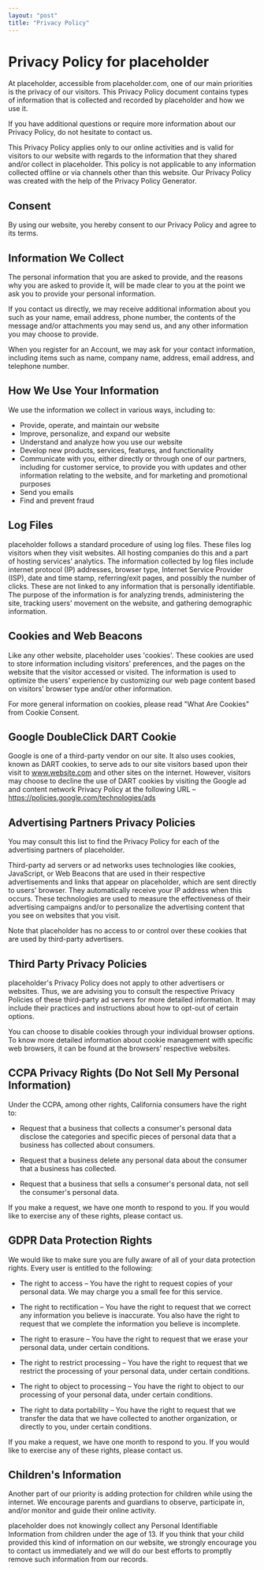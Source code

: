 ```yaml
---
layout: "post"
title: "Privacy Policy"
---
```


# Privacy Policy for placeholder

At placeholder, accessible from placeholder.com, one of our main priorities is the privacy of our visitors. This Privacy
Policy document contains types of information that is collected and recorded by placeholder and how we use it.

If you have additional questions or require more information about our Privacy Policy, do not hesitate to contact us.

This Privacy Policy applies only to our online activities and is valid for visitors to our website with regards to the
information that they shared and/or collect in placeholder. This policy is not applicable to any information collected
offline or via channels other than this website. Our Privacy Policy was created with the help of the Privacy Policy
Generator.

## Consent

By using our website, you hereby consent to our Privacy Policy and agree to its terms.

## Information We Collect

The personal information that you are asked to provide, and the reasons why you are asked to provide it, will be made
clear to you at the point we ask you to provide your personal information.

If you contact us directly, we may receive additional information about you such as your name, email address, phone
number, the contents of the message and/or attachments you may send us, and any other information you may choose to
provide.

When you register for an Account, we may ask for your contact information, including items such as name, company name,
address, email address, and telephone number.

## How We Use Your Information

We use the information we collect in various ways, including to:

- Provide, operate, and maintain our website
- Improve, personalize, and expand our website
- Understand and analyze how you use our website
- Develop new products, services, features, and functionality
- Communicate with you, either directly or through one of our partners, including for customer service, to provide you
  with updates and other information relating to the website, and for marketing and promotional purposes
- Send you emails
- Find and prevent fraud

## Log Files

placeholder follows a standard procedure of using log files. These files log visitors when they visit websites. All
hosting companies do this and a part of hosting services' analytics. The information collected by log files include
internet protocol (IP) addresses, browser type, Internet Service Provider (ISP), date and time stamp, referring/exit
pages, and possibly the number of clicks. These are not linked to any information that is personally identifiable. The
purpose of the information is for analyzing trends, administering the site, tracking users' movement on the website, and
gathering demographic information.

## Cookies and Web Beacons

Like any other website, placeholder uses 'cookies'. These cookies are used to store information including visitors'
preferences, and the pages on the website that the visitor accessed or visited. The information is used to optimize the
users' experience by customizing our web page content based on visitors' browser type and/or other information.

For more general information on cookies, please read "What Are Cookies" from Cookie Consent.

## Google DoubleClick DART Cookie

Google is one of a third-party vendor on our site. It also uses cookies, known as DART cookies, to serve ads to our site
visitors based upon their visit to www.website.com and other sites on the internet. However, visitors may choose to
decline the use of DART cookies by visiting the Google ad and content network Privacy Policy at the following URL
– https://policies.google.com/technologies/ads

## Advertising Partners Privacy Policies

You may consult this list to find the Privacy Policy for each of the advertising partners of placeholder.

Third-party ad servers or ad networks uses technologies like cookies, JavaScript, or Web Beacons that are used in their
respective advertisements and links that appear on placeholder, which are sent directly to users' browser. They
automatically receive your IP address when this occurs. These technologies are used to measure the effectiveness of
their advertising campaigns and/or to personalize the advertising content that you see on websites that you visit.

Note that placeholder has no access to or control over these cookies that are used by third-party advertisers.

## Third Party Privacy Policies

placeholder's Privacy Policy does not apply to other advertisers or websites. Thus, we are advising you to consult the
respective Privacy Policies of these third-party ad servers for more detailed information. It may include their
practices and instructions about how to opt-out of certain options.

You can choose to disable cookies through your individual browser options. To know more detailed information about
cookie management with specific web browsers, it can be found at the browsers' respective websites.

## CCPA Privacy Rights (Do Not Sell My Personal Information)

Under the CCPA, among other rights, California consumers have the right to:

- Request that a business that collects a consumer's personal data disclose the categories and specific pieces of
  personal data that a business has collected about consumers.

- Request that a business delete any personal data about the consumer that a business has collected.

- Request that a business that sells a consumer's personal data, not sell the consumer's personal data.

If you make a request, we have one month to respond to you. If you would like to exercise any of these rights, please
contact us.

## GDPR Data Protection Rights

We would like to make sure you are fully aware of all of your data protection rights. Every user is entitled to the
following:

- The right to access – You have the right to request copies of your personal data. We may charge you a small fee for
  this service.

- The right to rectification – You have the right to request that we correct any information you believe is inaccurate.
  You also have the right to request that we complete the information you believe is incomplete.

- The right to erasure – You have the right to request that we erase your personal data, under certain conditions.

- The right to restrict processing – You have the right to request that we restrict the processing of your personal
  data, under certain conditions.

- The right to object to processing – You have the right to object to our processing of your personal data, under
  certain conditions.

- The right to data portability – You have the right to request that we transfer the data that we have collected to
  another organization, or directly to you, under certain conditions.

If you make a request, we have one month to respond to you. If you would like to exercise any of these rights, please
contact us.

## Children's Information

Another part of our priority is adding protection for children while using the internet. We encourage parents and
guardians to observe, participate in, and/or monitor and guide their online activity.

placeholder does not knowingly collect any Personal Identifiable Information from children under the age of 13. If you
think that your child provided this kind of information on our website, we strongly encourage you to contact us
immediately and we will do our best efforts to promptly remove such information from our records.
